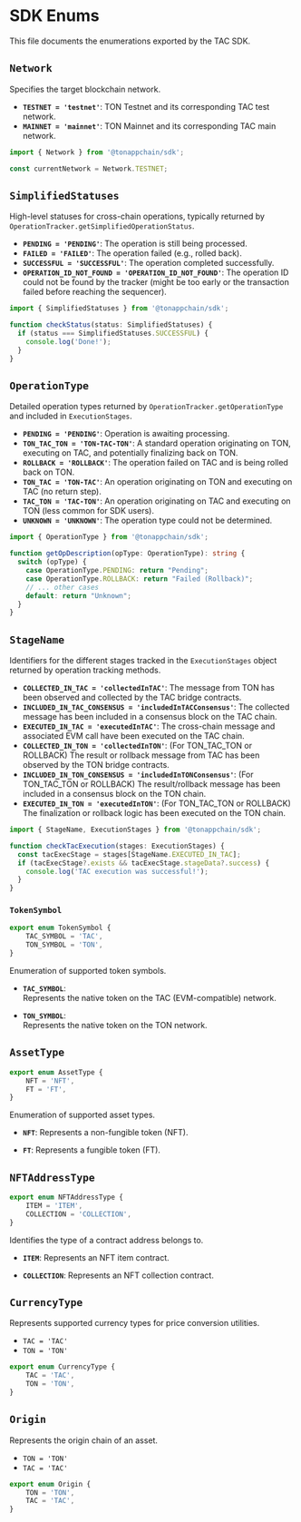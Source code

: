 # SDK Enums

This file documents the enumerations exported by the TAC SDK.

## `Network`

Specifies the target blockchain network.

- **`TESTNET = 'testnet'`**: TON Testnet and its corresponding TAC test network.
- **`MAINNET = 'mainnet'`**: TON Mainnet and its corresponding TAC main network.

```ts
import { Network } from '@tonappchain/sdk';

const currentNetwork = Network.TESTNET;
```

## `SimplifiedStatuses`

High-level statuses for cross-chain operations, typically returned by `OperationTracker.getSimplifiedOperationStatus`.

- **`PENDING = 'PENDING'`**: The operation is still being processed.
- **`FAILED = 'FAILED'`**: The operation failed (e.g., rolled back).
- **`SUCCESSFUL = 'SUCCESSFUL'`**: The operation completed successfully.
- **`OPERATION_ID_NOT_FOUND = 'OPERATION_ID_NOT_FOUND'`**: The operation ID could not be found by the tracker (might be too early or the transaction failed before reaching the sequencer).

```ts
import { SimplifiedStatuses } from '@tonappchain/sdk';

function checkStatus(status: SimplifiedStatuses) {
  if (status === SimplifiedStatuses.SUCCESSFUL) {
    console.log('Done!');
  }
}
```

## `OperationType`

Detailed operation types returned by `OperationTracker.getOperationType` and included in `ExecutionStages`.

- **`PENDING = 'PENDING'`**: Operation is awaiting processing.
- **`TON_TAC_TON = 'TON-TAC-TON'`**: A standard operation originating on TON, executing on TAC, and potentially finalizing back on TON.
- **`ROLLBACK = 'ROLLBACK'`**: The operation failed on TAC and is being rolled back on TON.
- **`TON_TAC = 'TON-TAC'`**: An operation originating on TON and executing on TAC (no return step).
- **`TAC_TON = 'TAC-TON'`**: An operation originating on TAC and executing on TON (less common for SDK users).
- **`UNKNOWN = 'UNKNOWN'`**: The operation type could not be determined.

```ts
import { OperationType } from '@tonappchain/sdk';

function getOpDescription(opType: OperationType): string {
  switch (opType) {
    case OperationType.PENDING: return "Pending";
    case OperationType.ROLLBACK: return "Failed (Rollback)";
    // ... other cases
    default: return "Unknown";
  }
}
```

## `StageName`

Identifiers for the different stages tracked in the `ExecutionStages` object returned by operation tracking methods.

- **`COLLECTED_IN_TAC = 'collectedInTAC'`**: The message from TON has been observed and collected by the TAC bridge contracts.
- **`INCLUDED_IN_TAC_CONSENSUS = 'includedInTACConsensus'`**: The collected message has been included in a consensus block on the TAC chain.
- **`EXECUTED_IN_TAC = 'executedInTAC'`**: The cross-chain message and associated EVM call have been executed on the TAC chain.
- **`COLLECTED_IN_TON = 'collectedInTON'`**: (For TON_TAC_TON or ROLLBACK) The result or rollback message from TAC has been observed by the TON bridge contracts.
- **`INCLUDED_IN_TON_CONSENSUS = 'includedInTONConsensus'`**: (For TON_TAC_TON or ROLLBACK) The result/rollback message has been included in a consensus block on the TON chain.
- **`EXECUTED_IN_TON = 'executedInTON'`**: (For TON_TAC_TON or ROLLBACK) The finalization or rollback logic has been executed on the TON chain.

```ts
import { StageName, ExecutionStages } from '@tonappchain/sdk';

function checkTacExecution(stages: ExecutionStages) {
  const tacExecStage = stages[StageName.EXECUTED_IN_TAC];
  if (tacExecStage?.exists && tacExecStage.stageData?.success) {
    console.log('TAC execution was successful!');
  }
}
``` 

### `TokenSymbol`

```ts
export enum TokenSymbol {
    TAC_SYMBOL = 'TAC',
    TON_SYMBOL = 'TON',
}
```

Enumeration of supported token symbols.

- **`TAC_SYMBOL`**:  
  Represents the native token on the TAC (EVM-compatible) network.

- **`TON_SYMBOL`**:  
  Represents the native token on the TON network.


## ``AssetType``

```ts
export enum AssetType {
    NFT = 'NFT',
    FT = 'FT',
}
```

Enumeration of supported asset types.
- **`NFT`**:
  Represents a non-fungible token (NFT).

- **`FT`**:
  Represents a fungible token (FT).

## ``NFTAddressType``
```ts
export enum NFTAddressType {
    ITEM = 'ITEM',
    COLLECTION = 'COLLECTION',
}
```

Identifies the type of a contract address belongs to.

- **`ITEM`**:
  Represents an NFT item contract.

- **`COLLECTION`**:
  Represents an NFT collection contract.


## `CurrencyType`

Represents supported currency types for price conversion utilities.

- `TAC = 'TAC'`
- `TON = 'TON'`

```ts
export enum CurrencyType {
    TAC = 'TAC',
    TON = 'TON',
}
```

## `Origin`

Represents the origin chain of an asset.

- `TON = 'TON'`
- `TAC = 'TAC'`

```ts
export enum Origin {
    TON = 'TON',
    TAC = 'TAC',
}
```
